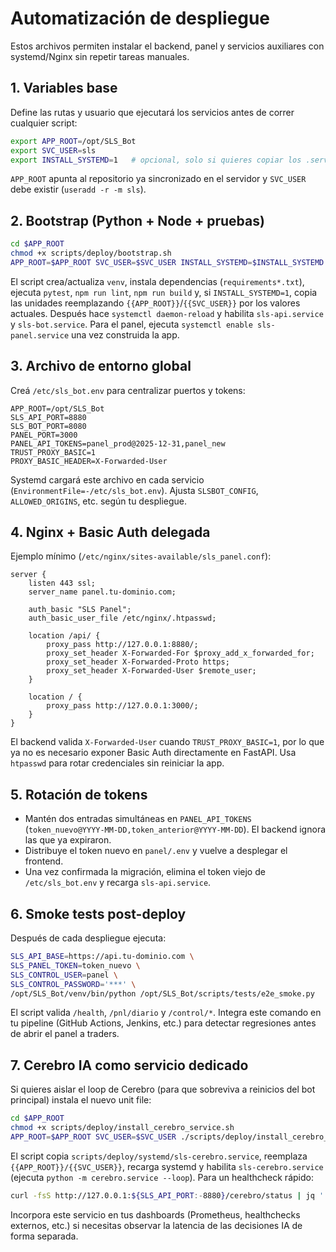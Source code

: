 # Automatización de despliegue

Estos archivos permiten instalar el backend, panel y servicios auxiliares con systemd/Nginx sin repetir tareas manuales.

## 1. Variables base
Define las rutas y usuario que ejecutará los servicios antes de correr cualquier script:
```bash
export APP_ROOT=/opt/SLS_Bot
export SVC_USER=sls
export INSTALL_SYSTEMD=1   # opcional, solo si quieres copiar los .service automáticamente
```
`APP_ROOT` apunta al repositorio ya sincronizado en el servidor y `SVC_USER` debe existir (`useradd -r -m sls`).

## 2. Bootstrap (Python + Node + pruebas)
```bash
cd $APP_ROOT
chmod +x scripts/deploy/bootstrap.sh
APP_ROOT=$APP_ROOT SVC_USER=$SVC_USER INSTALL_SYSTEMD=$INSTALL_SYSTEMD ./scripts/deploy/bootstrap.sh
```
El script crea/actualiza `venv`, instala dependencias (`requirements*.txt`), ejecuta `pytest`, `npm run lint`, `npm run build` y, si `INSTALL_SYSTEMD=1`, copia las unidades reemplazando `{{APP_ROOT}}`/`{{SVC_USER}}` por los valores actuales. Después hace `systemctl daemon-reload` y habilita `sls-api.service` y `sls-bot.service`. Para el panel, ejecuta `systemctl enable sls-panel.service` una vez construida la app.

## 3. Archivo de entorno global
Creá `/etc/sls_bot.env` para centralizar puertos y tokens:
```
APP_ROOT=/opt/SLS_Bot
SLS_API_PORT=8880
SLS_BOT_PORT=8080
PANEL_PORT=3000
PANEL_API_TOKENS=panel_prod@2025-12-31,panel_new
TRUST_PROXY_BASIC=1
PROXY_BASIC_HEADER=X-Forwarded-User
```
Systemd cargará este archivo en cada servicio (`EnvironmentFile=-/etc/sls_bot.env`). Ajusta `SLSBOT_CONFIG`, `ALLOWED_ORIGINS`, etc. según tu despliegue.

## 4. Nginx + Basic Auth delegada
Ejemplo mínimo (`/etc/nginx/sites-available/sls_panel.conf`):
```
server {
    listen 443 ssl;
    server_name panel.tu-dominio.com;

    auth_basic "SLS Panel";
    auth_basic_user_file /etc/nginx/.htpasswd;

    location /api/ {
        proxy_pass http://127.0.0.1:8880/;
        proxy_set_header X-Forwarded-For $proxy_add_x_forwarded_for;
        proxy_set_header X-Forwarded-Proto https;
        proxy_set_header X-Forwarded-User $remote_user;
    }

    location / {
        proxy_pass http://127.0.0.1:3000/;
    }
}
```
El backend valida `X-Forwarded-User` cuando `TRUST_PROXY_BASIC=1`, por lo que ya no es necesario exponer Basic Auth directamente en FastAPI. Usa `htpasswd` para rotar credenciales sin reiniciar la app.

## 5. Rotación de tokens
- Mantén dos entradas simultáneas en `PANEL_API_TOKENS` (`token_nuevo@YYYY-MM-DD,token_anterior@YYYY-MM-DD`). El backend ignora las que ya expiraron.
- Distribuye el token nuevo en `panel/.env` y vuelve a desplegar el frontend.
- Una vez confirmada la migración, elimina el token viejo de `/etc/sls_bot.env` y recarga `sls-api.service`.

## 6. Smoke tests post-deploy
Después de cada despliegue ejecuta:
```bash
SLS_API_BASE=https://api.tu-dominio.com \
SLS_PANEL_TOKEN=token_nuevo \
SLS_CONTROL_USER=panel \
SLS_CONTROL_PASSWORD='***' \
/opt/SLS_Bot/venv/bin/python /opt/SLS_Bot/scripts/tests/e2e_smoke.py
```
El script valida `/health`, `/pnl/diario` y `/control/*`. Integra este comando en tu pipeline (GitHub Actions, Jenkins, etc.) para detectar regresiones antes de abrir el panel a traders.

## 7. Cerebro IA como servicio dedicado
Si quieres aislar el loop de Cerebro (para que sobreviva a reinicios del bot principal) instala el nuevo unit file:
```bash
cd $APP_ROOT
chmod +x scripts/deploy/install_cerebro_service.sh
APP_ROOT=$APP_ROOT SVC_USER=$SVC_USER ./scripts/deploy/install_cerebro_service.sh
```
El script copia `scripts/deploy/systemd/sls-cerebro.service`, reemplaza `{{APP_ROOT}}/{{SVC_USER}}`, recarga systemd y habilita `sls-cerebro.service` (ejecuta `python -m cerebro.service --loop`). Para un healthcheck rápido:
```bash
curl -fsS http://127.0.0.1:${SLS_API_PORT:-8880}/cerebro/status | jq '.time'
```
Incorpora este servicio en tus dashboards (Prometheus, healthchecks externos, etc.) si necesitas observar la latencia de las decisiones IA de forma separada.
